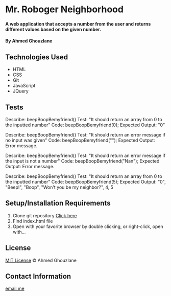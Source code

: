 # Mr. Roboger Neighborhood

#### A web application that accepts a number from the user and returns different values based on the given number.

#### By Ahmed Ghouzlane

## Technologies Used

* HTML
* CSS
* Git
* JavaScript
* JQuery

## Tests

Describe: beepBoopBemyfriend()
Test: "It should return an array from 0 to the inputted number"
Code: beepBoopBemyfriend(0);
Expected Output: "0"

Describe: beepBoopBemyfriend()
Test: "It should return an error message if no input was given"
Code: beepBoopBemyfriend("");
Expected Output: Error message.

Describe: beepBoopBemyfriend()
Test: "It should return an error message if the input is not a number"
Code: beepBoopBemyfriend("Nan");
Expected Output: Error message.

Describe: beepBoopBemyfriend()
Test: "It should return an array from 0 to the inputted number"
Code: beepBoopBemyfriend(5);
Expected Output: "0", "Beep!", "Boop", "Won't you be my neighbor?", 4, 5

## Setup/Installation Requirements

1. Clone git repository [Click here](https://github.com/aGhouzlane/my-resort-website.git)
2. Find index.html file
3. Open with your favorite browser by double clicking, or right-click, open with...


## License

[MIT License](https://opensource.org/licenses/MIT)
&copy; Ahmed Ghouzlane

## Contact Information

[email me](mailto:ahmedghouzlane@gmail.com)